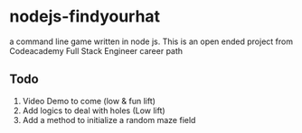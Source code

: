 # nodejs-findyourhat
a command line game written in node js. This is an open ended project from Codeacademy Full Stack Engineer career path

## Todo
1. Video Demo to come (low & fun lift)
2. Add logics to deal with holes (Low lift)
3. Add a method to initialize a random maze field
